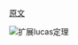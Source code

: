 [原文](https://www.luogu.com.cn/problem/solution/P4720)

![扩展lucas定理](C:\Users\Administrator\Desktop\MYF\resource\信息竞赛\数论\扩展lucas定理\扩展lucas定理.png)